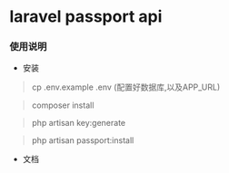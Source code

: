 # laravel passport api 

### 使用说明

* 安装

> cp .env.example .env    (配置好数据库,以及APP_URL)

> composer install 

> php artisan key:generate

> php artisan passport:install


* 文档



